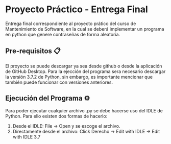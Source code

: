 # Proyecto Práctico - Entrega Final
Entrega final correspondiente al proyecto prático del curso de Mantenimiento de Software, en la cual se deberá implementar un programa en python que genere contraseñas de forma aleatoria.

## Pre-requisitos 📋
El proyecto se puede descargar ya sea desde github o desde la aplicación de GitHub Desktop. Para la ejección del programa sera necesario descargar la versión 3.7.2 de Python, sin embargo, es importante mencionar que también puede funcionar con versiones anteriores.

## Ejecución del Programa ⚙️
Para poder ejecutar cualquier archivo .py se debe hacerse uso del IDLE de Python. Para ello existen dos formas de hacerlo:

  1. Desde el IDLE: File -> Open y se escoge el archivo.
  2. Directamente desde el archivo: Click Derecho -> Edit with IDLE -> Edit with IDLE 3.7
